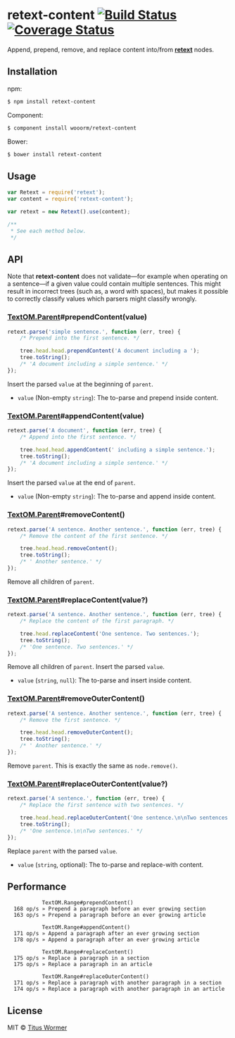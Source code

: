 # retext-content [![Build Status](https://img.shields.io/travis/wooorm/retext-content.svg?style=flat)](https://travis-ci.org/wooorm/retext-content) [![Coverage Status](https://img.shields.io/coveralls/wooorm/retext-content.svg?style=flat)](https://coveralls.io/r/wooorm/retext-content?branch=master)

Append, prepend, remove, and replace content into/from  **[retext](https://github.com/wooorm/retext)** nodes.

## Installation

npm:
```sh
$ npm install retext-content
```

Component:
```sh
$ component install wooorm/retext-content
```

Bower:
```sh
$ bower install retext-content
```

## Usage

```js
var Retext = require('retext');
var content = require('retext-content');

var retext = new Retext().use(content);

/**
 * See each method below.
 */
```

## API

Note that **retext-content** does not validate—for example when operating on a sentence—if a given value could contain multiple sentences. This might result in incorrect trees (such as, a word with spaces), but makes it possible to correctly classify values which parsers might classify wrongly.

### [TextOM.Parent](https://github.com/wooorm/textom#textomparent-nlcstparent)#prependContent(value)

```js
retext.parse('simple sentence.', function (err, tree) {
    /* Prepend into the first sentence. */

    tree.head.head.prependContent('A document including a ');
    tree.toString();
    /* 'A document including a simple sentence.' */
});
```

Insert the parsed `value` at the beginning of `parent`.

- `value` (Non-empty `string`): The to-parse and prepend inside content.

### [TextOM.Parent](https://github.com/wooorm/textom#textomparent-nlcstparent)#appendContent(value)

```js
retext.parse('A document', function (err, tree) {
    /* Append into the first sentence. */

    tree.head.head.appendContent(' including a simple sentence.');
    tree.toString();
    /* 'A document including a simple sentence.' */
});
```

Insert the parsed `value` at the end of `parent`.

- `value` (Non-empty `string`): The to-parse and append inside content.

### [TextOM.Parent](https://github.com/wooorm/textom#textomparent-nlcstparent)#removeContent()

```js
retext.parse('A sentence. Another sentence.', function (err, tree) {
    /* Remove the content of the first sentence. */

    tree.head.head.removeContent();
    tree.toString();
    /* ' Another sentence.' */
});
```

Remove all children of `parent`.

### [TextOM.Parent](https://github.com/wooorm/textom#textomparent-nlcstparent)#replaceContent(value?)

```js
retext.parse('A sentence. Another sentence.', function (err, tree) {
    /* Replace the content of the first paragraph. */

    tree.head.replaceContent('One sentence. Two sentences.');
    tree.toString();
    /* 'One sentence. Two sentences.' */
});
```

Remove all children of `parent`. Insert the parsed `value`.

- `value` (`string`, `null`): The to-parse and insert inside content.

### [TextOM.Parent](https://github.com/wooorm/textom#textomparent-nlcstparent)#removeOuterContent()

```js
retext.parse('A sentence. Another sentence.', function (err, tree) {
    /* Remove the first sentence. */

    tree.head.head.removeOuterContent();
    tree.toString();
    /* ' Another sentence.' */
});
```

Remove `parent`. This is exactly the same as `node.remove()`.

### [TextOM.Parent](https://github.com/wooorm/textom#textomparent-nlcstparent)#replaceOuterContent(value?)

```js
retext.parse('A sentence.', function (err, tree) {
    /* Replace the first sentence with two sentences. */

    tree.head.head.replaceOuterContent('One sentence.\n\nTwo sentences.');
    tree.toString();
    /* 'One sentence.\n\nTwo sentences.' */
});
```

Replace `parent` with the parsed `value`.

- `value` (`string`, optional): The to-parse and replace-with content.

## Performance

```
           TextOM.Range#prependContent()
  168 op/s » Prepend a paragraph before an ever growing section
  163 op/s » Prepend a paragraph before an ever growing article

           TextOM.Range#appendContent()
  171 op/s » Append a paragraph after an ever growing section
  178 op/s » Append a paragraph after an ever growing article

           TextOM.Range#replaceContent()
  175 op/s » Replace a paragraph in a section
  175 op/s » Replace a paragraph in an article

           TextOM.Range#replaceOuterContent()
  171 op/s » Replace a paragraph with another paragraph in a section
  174 op/s » Replace a paragraph with another paragraph in an article
```

## License

MIT © [Titus Wormer](http://wooorm.com)
